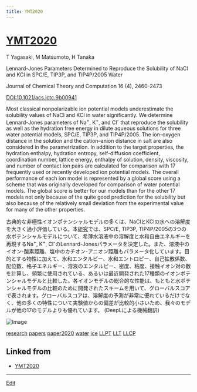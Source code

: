 ```yaml
---
title: YMT2020
---
```

# [YMT2020](/YMT2020)

T Yagasaki, M Matsumoto, H Tanaka

Lennard-Jones Parameters Determined to Reproduce the Solubility of NaCl and KCl in SPC/E, TIP3P, and TIP4P/2005 Water

Journal of Chemical Theory and Computation 16 (4), 2460-2473

[DOI:10.1021/acs.jctc.9b00941](https://doi.org/10.1021/acs.jctc.9b00941)

Most classical nonpolarizable ion potential models underestimate the solubility values of NaCl and KCl in water significantly. We determine Lennard-Jones parameters of Na<sup>+</sup>, K<sup>+</sup>, and Cl<sup>-</sup> that reproduce the solubility as well as the hydration free energy in dilute aqueous solutions for three water potential models, SPC/E, TIP3P, and TIP4P/2005. The ion–oxygen distance in the solution and the cation–anion distance in salt are also considered in the parametrization. In addition to the target properties, the hydration enthalpy, hydration entropy, self-diffusion coefficient, coordination number, lattice energy, enthalpy of solution, density, viscosity, and number of contact ion pairs are calculated for comparison with 17 frequently used or recently developed ion potential models. The overall performance of each ion model is represented by a global score using a scheme that was originally developed for comparison of water potential models. The global score is better for our models than for the other 17 models not only because of the quite good prediction for the solubility but also because of the relatively small deviation from the experimental value for many of the other properties.

古典的な非極性イオンポテンシャルモデルの多くは、NaClとKClの水への溶解度を大きく過小評価している。本[研究](/研究)では、SPC/E, TIP3P, TIP4P/2005の3つの水ポテンシャルモデルについて、希薄水溶液中の溶解度と水和自由エネルギーを再現するNa<sup>+</sup>, K<sup>+</sup>, Cl<sup>-</sup>のLennard-Jonesパラメータを決定した。また、溶液中のイオン-酸素距離、塩中のカチオン-アニオン距離もパラメータ化しています。目的とする物性に加えて、水和エンタルピー、水和エントロピー、自己拡散係数、配位数、格子エネルギー、溶液のエンタルピー、密度、粘度、接触イオン対の数を計算し、頻繁に使用されている、あるいは最近開発された17種類のイオンポテンシャルモデルと比較した。各イオンモデルの総合的な性能は、もともと水ポテンシャルモデルの比較のために開発されたスキームを用いて、グローバルスコアで表されます。グローバルスコアは、溶解度の予測が非常に優れているだけでなく、他の多くの特性について実験値からの偏差が比較的小さいため、我々のモデルが他の17のモデルよりも優れています。
(DeepLによる機械翻訳)


![Image](https://pubs.acs.org/na101/home/literatum/publisher/achs/journals/content/jctcce/2020/jctcce.2020.16.issue-4/acs.jctc.9b00941/20200409/images/medium/ct9b00941_0014.gif)

[research](/research)
[papers](/papers)
[paper2020](/paper2020)
[water](/water)
[ice](/ice)
[LLPT](/LLPT)
[LLT](/LLT)
[LLCP](/LLCP)



## Linked from

* [YMT2020](/YMT2020)


----

[Edit](https://github.com/vitroid/vitroid.github.io/edit/master/MD/YMT2020.md)

